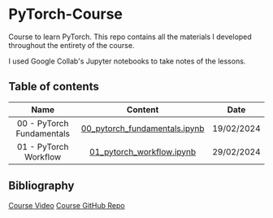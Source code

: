 # PyTorch-Course

Course to learn PyTorch. This repo contains all the materials I developed throughout the entirety of the course.

I used Google Collab's Jupyter notebooks to take notes of the lessons.

## Table of contents

| Name                         | Content                                                                                                               | Date       |
|:----------------------------:|:---------------------------------------------------------------------------------------------------------------------:|:----------:|
| 00 - PyTorch Fundamentals    | [00_pytorch_fundamentals.ipynb](https://github.com/Yer-Marti/PyTorch-Course/blob/main/00_pytorch_fundamentals.ipynb)  | 19/02/2024 |
| 01 - PyTorch Workflow        | [01_pytorch_workflow.ipynb](https://github.com/Yer-Marti/PyTorch-Course/blob/main/01_pytorch_workflow.ipynb)          | 29/02/2024 |

## Bibliography

[Course Video](https://youtu.be/Z_ikDlimN6A?si=WJUGxuvC1x8JhgwV)
[Course GitHub Repo](https://dbourke.link/pt-github)
